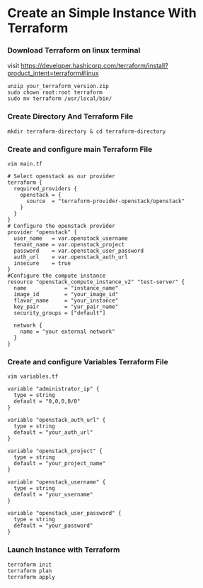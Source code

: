 # Create an Simple Instance With Terraform

### Download Terraform on linux terminal
visit https://developer.hashicorp.com/terraform/install?product_intent=terraform#linux
```
unzip your_terraform_version.zip
sudo chown root:root terraform
sudo mv terraform /usr/local/bin/
```
### Create Directory And Terraform File
```
mkdir terraform-directory & cd terraform-directory
```
### Create and configure main Terraform File
```
vim main.tf
```
```
# Select openstack as our provider
terraform {
  required_providers {
    openstack = {
      source  = "terraform-provider-openstack/openstack"
    }
  }
}
# Configure the openstack provider
provider "openstack" {
  user_name   = var.openstack_username
  tenant_name = var.openstack_project
  password    = var.openstack_user_password
  auth_url    = var.openstack_auth_url
  insecure    = true
}
#Configure the compute instance
resource "openstack_compute_instance_v2" "test-server" {
  name            = "instance_name"
  image_id        = "your_image_id"
  flavor_name     = "your_instance"
  key_pair        = "yur_pair_name"
  security_groups = ["default"]

  network {
    name = "your external network"
  }
}
```
### Create and configure Variables Terraform File
```
vim variables.tf
```
```
variable "administrator_ip" {
  type = string
  default = "0,0,0,0/0"
}

variable "openstack_auth_url" {
  type = string
  default = "your_auth_url"
}

variable "openstack_project" {
  type = string
  default = "your_project_name"
}

variable "openstack_username" {
  type = string
  default = "your_username"
}

variable "openstack_user_password" {
  type = string
  default = "your_password"
}
```
### Launch Instance with Terraform
```
terraform init
terraform plan
terraform apply
```
